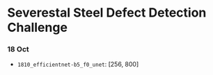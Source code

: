 # Severestal Steel Defect Detection Challenge


### 18 Oct

* `1810_efficientnet-b5_f0_unet`: [256, 800]

